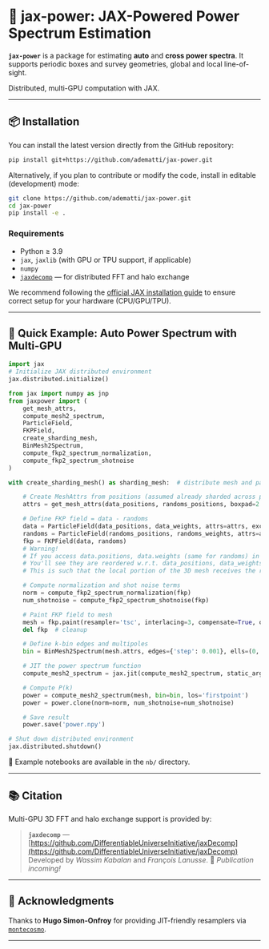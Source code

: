 # 🚀 jax-power: JAX-Powered Power Spectrum Estimation

**`jax-power`** is a package for estimating **auto** and **cross power spectra**.
It supports periodic boxes and survey geometries, global and local line-of-sight.

Distributed, multi-GPU computation with JAX.

---

## 📦 Installation

You can install the latest version directly from the GitHub repository:

```bash
pip install git+https://github.com/adematti/jax-power.git
```

Alternatively, if you plan to contribute or modify the code, install in editable (development) mode:

```bash
git clone https://github.com/adematti/jax-power.git
cd jax-power
pip install -e .
```

### Requirements

- Python ≥ 3.9
- `jax`, `jaxlib` (with GPU or TPU support, if applicable)
- `numpy`
- [`jaxdecomp`](https://github.com/DifferentiableUniverseInitiative/jaxDecomp) — for distributed FFT and halo exchange

We recommend following the [official JAX installation guide](https://jax.readthedocs.io/en/latest/installation.html) to ensure correct setup for your hardware (CPU/GPU/TPU).

---

## 🧪 Quick Example: Auto Power Spectrum with Multi-GPU

```python
import jax
# Initialize JAX distributed environment
jax.distributed.initialize()

from jax import numpy as jnp
from jaxpower import (
    get_mesh_attrs,
    compute_mesh2_spectrum,
    ParticleField,
    FKPField,
    create_sharding_mesh,
    BinMesh2Spectrum,
    compute_fkp2_spectrum_normalization,
    compute_fkp2_spectrum_shotnoise
)

with create_sharding_mesh() as sharding_mesh:  # distribute mesh and particles

    # Create MeshAttrs from positions (assumed already sharded across processes)
    attrs = get_mesh_attrs(data_positions, randoms_positions, boxpad=2., meshsize=128)

    # Define FKP field = data - randoms
    data = ParticleField(data_positions, data_weights, attrs=attrs, exchange=True)
    randoms = ParticleField(randoms_positions, randoms_weights, attrs=attrs, exchange=True)
    fkp = FKPField(data, randoms)
    # Warning!
    # If you access data.positions, data.weights (same for randoms) in a distributed context,
    # You'll see they are reordered w.r.t. data_positions, data_weights
    # This is such that the local portion of the 3D mesh receives the relevant particles

    # Compute normalization and shot noise terms
    norm = compute_fkp2_spectrum_normalization(fkp)
    num_shotnoise = compute_fkp2_spectrum_shotnoise(fkp)

    # Paint FKP field to mesh
    mesh = fkp.paint(resampler='tsc', interlacing=3, compensate=True, out='real')
    del fkp  # cleanup

    # Define k-bin edges and multipoles
    bin = BinMesh2Spectrum(mesh.attrs, edges={'step': 0.001}, ells=(0, 2, 4))

    # JIT the power spectrum function
    compute_mesh2_spectrum = jax.jit(compute_mesh2_spectrum, static_argnames=['los'])

    # Compute P(k)
    power = compute_mesh2_spectrum(mesh, bin=bin, los='firstpoint')
    power = power.clone(norm=norm, num_shotnoise=num_shotnoise)

    # Save result
    power.save('power.npy')

# Shut down distributed environment
jax.distributed.shutdown()
```

📝 Example notebooks are available in the `nb/` directory.

---

## 📚 Citation

Multi-GPU 3D FFT and halo exchange support is provided by:

> **`jaxdecomp`** — [https://github.com/DifferentiableUniverseInitiative/jaxDecomp](https://github.com/DifferentiableUniverseInitiative/jaxDecomp)
> Developed by *Wassim Kabalan* and *François Lanusse*.
> 📄 *Publication incoming!*

---

## 🙏 Acknowledgments

Thanks to **Hugo Simon-Onfroy** for providing JIT-friendly resamplers via [`montecosmo`](https://github.com/hsimonfroy).

---